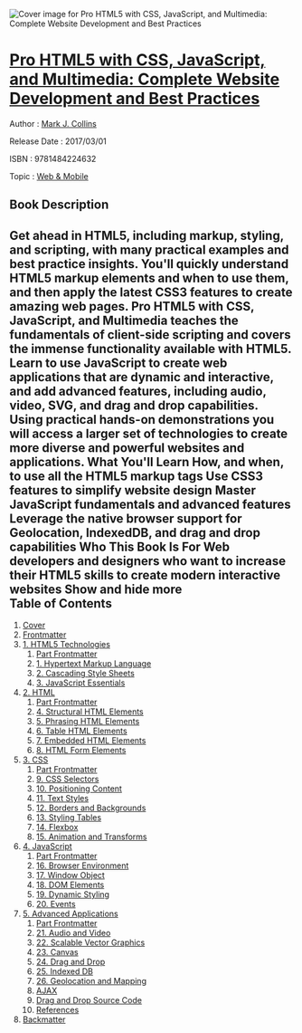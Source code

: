 ![Cover image for Pro HTML5 with CSS, JavaScript, and Multimedia: Complete Website Development and Best Practices](https://imgdetail.ebookreading.net/cover/cover/web_mobile/EB9781484224632.jpg)

[Pro HTML5 with CSS, JavaScript, and Multimedia: Complete Website Development and Best Practices](https://ebookreading.net/view/book/Pro+HTML5+with+CSS%2C+JavaScript%2C+and+Multimedia%3A+Complete+Website+Development+and+Best+Practices-EB9781484224632_1.html "Pro HTML5 with CSS, JavaScript, and Multimedia: Complete Website Development and Best Practices")
====================================================================================================================

Author : [Mark J. Collins](https://ebookreading.net/search/author/Mark+J.+Collins)

Release Date : 2017/03/01

ISBN : 9781484224632

Topic : [Web & Mobile](https://ebookreading.net/search/category/web-mobile)

Book Description
-----------------

 Get ahead in HTML5, including markup, styling, and scripting, with many practical examples and best practice insights. You'll quickly understand HTML5 markup elements and when to use them, and then apply the latest CSS3 features to create amazing web pages.
Pro HTML5 with CSS, JavaScript, and Multimedia teaches the fundamentals of client-side scripting and covers the immense functionality available with HTML5. Learn to use JavaScript to create web applications that are dynamic and interactive, and add advanced features, including audio, video, SVG, and drag and drop capabilities. Using practical hands-on demonstrations you will access a larger set of technologies to create more diverse and powerful websites and applications.
What You'll Learn
How, and when, to use all the HTML5 markup tags
Use CSS3 features to simplify website design
Master JavaScript fundamentals and advanced features
Leverage the native browser support for Geolocation, IndexedDB, and drag and drop capabilities
Who This Book Is For
Web developers and designers who want to increase their HTML5 skills to create modern interactive websites
        Show and hide more                
Table of Contents
-----------------

1. [Cover](https://ebookreading.net/view/book/Pro+HTML5+with+CSS%2C+JavaScript%2C+and+Multimedia%3A+Complete+Website+Development+and+Best+Practices-EB9781484224632_1.html)
1. [Frontmatter](https://ebookreading.net/view/book/Pro+HTML5+with+CSS%2C+JavaScript%2C+and+Multimedia%3A+Complete+Website+Development+and+Best+Practices-EB9781484224632_2.html)
1. [1. HTML5 Technologies](https://ebookreading.net/view/book/Pro+HTML5+with+CSS%2C+JavaScript%2C+and+Multimedia%3A+Complete+Website+Development+and+Best+Practices-EB9781484224632_3.html)
    1. [Part Frontmatter](https://ebookreading.net/view/book/Pro+HTML5+with+CSS%2C+JavaScript%2C+and+Multimedia%3A+Complete+Website+Development+and+Best+Practices-EB9781484224632_4.html)
    1. [1. Hypertext Markup Language](https://ebookreading.net/view/book/Pro+HTML5+with+CSS%2C+JavaScript%2C+and+Multimedia%3A+Complete+Website+Development+and+Best+Practices-EB9781484224632_5.html)
    1. [2. Cascading Style Sheets](https://ebookreading.net/view/book/Pro+HTML5+with+CSS%2C+JavaScript%2C+and+Multimedia%3A+Complete+Website+Development+and+Best+Practices-EB9781484224632_6.html)
    1. [3. JavaScript Essentials](https://ebookreading.net/view/book/Pro+HTML5+with+CSS%2C+JavaScript%2C+and+Multimedia%3A+Complete+Website+Development+and+Best+Practices-EB9781484224632_7.html)
1. [2. HTML](https://ebookreading.net/view/book/Pro+HTML5+with+CSS%2C+JavaScript%2C+and+Multimedia%3A+Complete+Website+Development+and+Best+Practices-EB9781484224632_8.html)
    1. [Part Frontmatter](https://ebookreading.net/view/book/Pro+HTML5+with+CSS%2C+JavaScript%2C+and+Multimedia%3A+Complete+Website+Development+and+Best+Practices-EB9781484224632_9.html)
    1. [4. Structural HTML Elements](https://ebookreading.net/view/book/Pro+HTML5+with+CSS%2C+JavaScript%2C+and+Multimedia%3A+Complete+Website+Development+and+Best+Practices-EB9781484224632_10.html)
    1. [5. Phrasing HTML Elements](https://ebookreading.net/view/book/Pro+HTML5+with+CSS%2C+JavaScript%2C+and+Multimedia%3A+Complete+Website+Development+and+Best+Practices-EB9781484224632_11.html)
    1. [6. Table HTML Elements](https://ebookreading.net/view/book/Pro+HTML5+with+CSS%2C+JavaScript%2C+and+Multimedia%3A+Complete+Website+Development+and+Best+Practices-EB9781484224632_12.html)
    1. [7. Embedded HTML Elements](https://ebookreading.net/view/book/Pro+HTML5+with+CSS%2C+JavaScript%2C+and+Multimedia%3A+Complete+Website+Development+and+Best+Practices-EB9781484224632_13.html)
    1. [8. HTML Form Elements](https://ebookreading.net/view/book/Pro+HTML5+with+CSS%2C+JavaScript%2C+and+Multimedia%3A+Complete+Website+Development+and+Best+Practices-EB9781484224632_14.html)
1. [3. CSS](https://ebookreading.net/view/book/Pro+HTML5+with+CSS%2C+JavaScript%2C+and+Multimedia%3A+Complete+Website+Development+and+Best+Practices-EB9781484224632_15.html)
    1. [Part Frontmatter](https://ebookreading.net/view/book/Pro+HTML5+with+CSS%2C+JavaScript%2C+and+Multimedia%3A+Complete+Website+Development+and+Best+Practices-EB9781484224632_16.html)
    1. [9. CSS Selectors](https://ebookreading.net/view/book/Pro+HTML5+with+CSS%2C+JavaScript%2C+and+Multimedia%3A+Complete+Website+Development+and+Best+Practices-EB9781484224632_17.html)
    1. [10. Positioning Content](https://ebookreading.net/view/book/Pro+HTML5+with+CSS%2C+JavaScript%2C+and+Multimedia%3A+Complete+Website+Development+and+Best+Practices-EB9781484224632_18.html)
    1. [11. Text Styles](https://ebookreading.net/view/book/Pro+HTML5+with+CSS%2C+JavaScript%2C+and+Multimedia%3A+Complete+Website+Development+and+Best+Practices-EB9781484224632_19.html)
    1. [12. Borders and Backgrounds](https://ebookreading.net/view/book/Pro+HTML5+with+CSS%2C+JavaScript%2C+and+Multimedia%3A+Complete+Website+Development+and+Best+Practices-EB9781484224632_20.html)
    1. [13. Styling Tables](https://ebookreading.net/view/book/Pro+HTML5+with+CSS%2C+JavaScript%2C+and+Multimedia%3A+Complete+Website+Development+and+Best+Practices-EB9781484224632_21.html)
    1. [14. Flexbox](https://ebookreading.net/view/book/Pro+HTML5+with+CSS%2C+JavaScript%2C+and+Multimedia%3A+Complete+Website+Development+and+Best+Practices-EB9781484224632_22.html)
    1. [15. Animation and Transforms](https://ebookreading.net/view/book/Pro+HTML5+with+CSS%2C+JavaScript%2C+and+Multimedia%3A+Complete+Website+Development+and+Best+Practices-EB9781484224632_23.html)
1. [4. JavaScript](https://ebookreading.net/view/book/Pro+HTML5+with+CSS%2C+JavaScript%2C+and+Multimedia%3A+Complete+Website+Development+and+Best+Practices-EB9781484224632_24.html)
    1. [Part Frontmatter](https://ebookreading.net/view/book/Pro+HTML5+with+CSS%2C+JavaScript%2C+and+Multimedia%3A+Complete+Website+Development+and+Best+Practices-EB9781484224632_25.html)
    1. [16. Browser Environment](https://ebookreading.net/view/book/Pro+HTML5+with+CSS%2C+JavaScript%2C+and+Multimedia%3A+Complete+Website+Development+and+Best+Practices-EB9781484224632_26.html)
    1. [17. Window Object](https://ebookreading.net/view/book/Pro+HTML5+with+CSS%2C+JavaScript%2C+and+Multimedia%3A+Complete+Website+Development+and+Best+Practices-EB9781484224632_27.html)
    1. [18. DOM Elements](https://ebookreading.net/view/book/Pro+HTML5+with+CSS%2C+JavaScript%2C+and+Multimedia%3A+Complete+Website+Development+and+Best+Practices-EB9781484224632_28.html)
    1. [19. Dynamic Styling](https://ebookreading.net/view/book/Pro+HTML5+with+CSS%2C+JavaScript%2C+and+Multimedia%3A+Complete+Website+Development+and+Best+Practices-EB9781484224632_29.html)
    1. [20. Events](https://ebookreading.net/view/book/Pro+HTML5+with+CSS%2C+JavaScript%2C+and+Multimedia%3A+Complete+Website+Development+and+Best+Practices-EB9781484224632_30.html)
1. [5. Advanced Applications](https://ebookreading.net/view/book/Pro+HTML5+with+CSS%2C+JavaScript%2C+and+Multimedia%3A+Complete+Website+Development+and+Best+Practices-EB9781484224632_31.html)
    1. [Part Frontmatter](https://ebookreading.net/view/book/Pro+HTML5+with+CSS%2C+JavaScript%2C+and+Multimedia%3A+Complete+Website+Development+and+Best+Practices-EB9781484224632_32.html)
    1. [21. Audio and Video](https://ebookreading.net/view/book/Pro+HTML5+with+CSS%2C+JavaScript%2C+and+Multimedia%3A+Complete+Website+Development+and+Best+Practices-EB9781484224632_33.html)
    1. [22. Scalable Vector Graphics](https://ebookreading.net/view/book/Pro+HTML5+with+CSS%2C+JavaScript%2C+and+Multimedia%3A+Complete+Website+Development+and+Best+Practices-EB9781484224632_34.html)
    1. [23. Canvas](https://ebookreading.net/view/book/Pro+HTML5+with+CSS%2C+JavaScript%2C+and+Multimedia%3A+Complete+Website+Development+and+Best+Practices-EB9781484224632_35.html)
    1. [24. Drag and Drop](https://ebookreading.net/view/book/Pro+HTML5+with+CSS%2C+JavaScript%2C+and+Multimedia%3A+Complete+Website+Development+and+Best+Practices-EB9781484224632_36.html)
    1. [25. Indexed DB](https://ebookreading.net/view/book/Pro+HTML5+with+CSS%2C+JavaScript%2C+and+Multimedia%3A+Complete+Website+Development+and+Best+Practices-EB9781484224632_37.html)
    1. [26. Geolocation and Mapping](https://ebookreading.net/view/book/Pro+HTML5+with+CSS%2C+JavaScript%2C+and+Multimedia%3A+Complete+Website+Development+and+Best+Practices-EB9781484224632_38.html)
    1. [AJAX](https://ebookreading.net/view/book/Pro+HTML5+with+CSS%2C+JavaScript%2C+and+Multimedia%3A+Complete+Website+Development+and+Best+Practices-EB9781484224632_39.html)
    1. [Drag and Drop Source Code](https://ebookreading.net/view/book/Pro+HTML5+with+CSS%2C+JavaScript%2C+and+Multimedia%3A+Complete+Website+Development+and+Best+Practices-EB9781484224632_40.html)
    1. [References](https://ebookreading.net/view/book/Pro+HTML5+with+CSS%2C+JavaScript%2C+and+Multimedia%3A+Complete+Website+Development+and+Best+Practices-EB9781484224632_41.html)
1. [Backmatter](https://ebookreading.net/view/book/Pro+HTML5+with+CSS%2C+JavaScript%2C+and+Multimedia%3A+Complete+Website+Development+and+Best+Practices-EB9781484224632_42.html)
